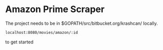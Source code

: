 # Amazon Prime Scraper

The project needs to be in $GOPATH/src/bitbucket.org/krashcan/ locally.

`localhost:8080/movies/amazon/:id `

to get started